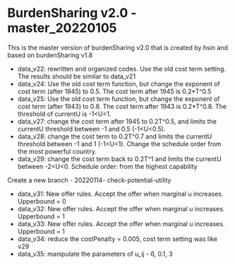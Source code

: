 # BurdenSharing v2.0 - master_20220105

This is the master version of burdenSharing v2.0 that is created by hsin and based on burdenSharing v1.8

* data_v22: rewritten and organized codes. Use the old cost term setting. The results should be similar to data_v21
* data_v24: Use the old cost term function, but change the exponent of cost term (after 1945) to 0.5. The cost term after 1945 is 0.2*T^0.5
* data_v25: Use the old cost term function, but change the exponent of cost term (after 1943) to 0.8. The cost term after 1943 is 0.2*T^0.8. The threshold of currentU is -1<U<1.
* data_v27: change the cost term after 1945 to 0.2T^0.5, and limits the currentU threshold between -1 and 0.5 (-1<U<0.5).
* data_v28: change the cost term to 0.2T^0.7 and limits the currentU threshold between -1 and 1 (-1<U<1). Change the schedule order from the most powerful country.
* data_v29: change the cost term back to 0.2T^1 and limits the currentU between -2<U<0. Schedule order: from the highest capability

Create a new branch - 20220114- check-potential-utility
* data_v31: New offer rules. Accept the offer when marginal u increases. Upperbound = 0
* data_v32: New offer rules. Accept the offer when marginal u increases. Upperbound = 1 
* data_v33: New offer rules. Accept the offer when marginal u increases. Upperbound = 1
* data_v34: reduce the costPenalty = 0.005, cost term setting was like v29
* data_v35: manipulate the parameters of u_ij - 6, 0.1, 3